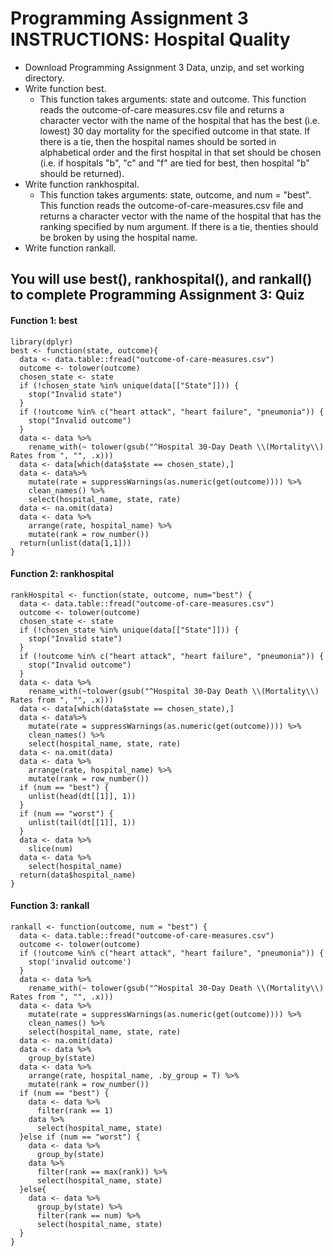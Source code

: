 # Programming Assignment 3 INSTRUCTIONS: Hospital Quality
* Download Programming Assignment 3 Data, unzip, and set working directory.
* Write function best.
  + This function takes arguments: state and outcome. This function reads the outcome-of-care measures.csv file and returns a character vector with the name of the hospital that has the best (i.e. lowest) 30 day mortality for the specified outcome in that state. If there is a tie, then the hospital names should be sorted in alphabetical order and the first hospital in that set should be chosen (i.e. if hospitals "b", "c" and "f" are tied for best, then hospital "b" should be returned).
* Write function rankhospital.
  + This function takes arguments: state, outcome, and num = "best". This function reads the outcome-of-care-measures.csv file and returns a character vector with the name of the hospital that has the ranking specified by num argument. If there is a tie, thenties should be broken by using the hospital name. 
* Write function rankall.

## You will use best(), rankhospital(), and rankall() to complete Programming Assignment 3: Quiz

#### Function 1: best

```{r}
library(dplyr)
best <- function(state, outcome){
  data <- data.table::fread("outcome-of-care-measures.csv")
  outcome <- tolower(outcome)
  chosen_state <- state 
  if (!chosen_state %in% unique(data[["State"]])) {
    stop("Invalid state")
  }
  if (!outcome %in% c("heart attack", "heart failure", "pneumonia")) {
    stop("Invalid outcome")
  }
  data <- data %>% 
    rename_with(~ tolower(gsub("^Hospital 30-Day Death \\(Mortality\\) Rates from ", "", .x)))
  data <- data[which(data$state == chosen_state),]
  data <- data%>%
    mutate(rate = suppressWarnings(as.numeric(get(outcome)))) %>%
    clean_names() %>%
    select(hospital_name, state, rate)
  data <- na.omit(data)
  data <- data %>%
    arrange(rate, hospital_name) %>%
    mutate(rank = row_number())  
  return(unlist(data[1,1]))
}
```

#### Function 2: rankhospital

```{r}
rankHospital <- function(state, outcome, num="best") {
  data <- data.table::fread("outcome-of-care-measures.csv")
  outcome <- tolower(outcome)
  chosen_state <- state
  if (!chosen_state %in% unique(data[["State"]])) {
    stop("Invalid state")
  }
  if (!outcome %in% c("heart attack", "heart failure", "pneumonia")) {
    stop("Invalid outcome")
  }
  data <- data %>% 
    rename_with(~tolower(gsub("^Hospital 30-Day Death \\(Mortality\\) Rates from ", "", .x)))
  data <- data[which(data$state == chosen_state),]
  data <- data%>%
    mutate(rate = suppressWarnings(as.numeric(get(outcome)))) %>%
    clean_names() %>%
    select(hospital_name, state, rate)
  data <- na.omit(data)
  data <- data %>%
    arrange(rate, hospital_name) %>%
    mutate(rank = row_number())    
  if (num == "best") {
    unlist(head(dt[[1]], 1))
  }
  if (num == "worst") {
    unlist(tail(dt[[1]], 1))
  }
  data <- data %>% 
    slice(num) 
  data <- data %>%
    select(hospital_name)
  return(data$hospital_name)
}
```

#### Function 3: rankall
```{r}
rankall <- function(outcome, num = "best") {
  data <- data.table::fread("outcome-of-care-measures.csv")
  outcome <- tolower(outcome)
  if (!outcome %in% c("heart attack", "heart failure", "pneumonia")) {
    stop('invalid outcome')
  }
  data <- data %>% 
    rename_with(~ tolower(gsub("^Hospital 30-Day Death \\(Mortality\\) Rates from ", "", .x)))
  data <- data %>%
    mutate(rate = suppressWarnings(as.numeric(get(outcome)))) %>%
    clean_names() %>%
    select(hospital_name, state, rate)
  data <- na.omit(data)
  data <- data %>% 
    group_by(state)
  data <- data %>%
    arrange(rate, hospital_name, .by_group = T) %>%
    mutate(rank = row_number()) 
  if (num == "best") {
    data <- data %>% 
      filter(rank == 1) 
    data %>%
      select(hospital_name, state)
  }else if (num == "worst") {
    data <- data %>%
      group_by(state) 
    data %>%
      filter(rank == max(rank)) %>%
      select(hospital_name, state)
  }else{ 
    data <- data %>%
      group_by(state) %>%
      filter(rank == num) %>%
      select(hospital_name, state)
  }
}
```
